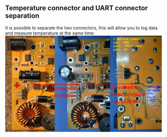 ## Temperature connector and UART connector separation

It is possible to separate the two connectors,
this will allow you to log data and measure temperature at the same time:
![mod_temp_UART_separation.jpg](mod_temp_UART_separation.jpg)
